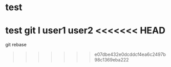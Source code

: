 # test
test
git l
user1
user2
<<<<<<< HEAD
=======
git rebase 
>>>>>>> e07dbe432e0dcddcf4ea6c2497b98c1369eba222
